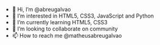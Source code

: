 - 👋 Hi, I’m @abreugalvao
- 👀 I’m interested in HTML5, CSS3, JavaScript and Python
- 🌱 I’m currently learning HTML5, CSS3
- 💞️ I’m looking to collaborate on community
- 📫 How to reach me @matheusabreugalvao

<!---
abreugalvao/abreugalvao is a ✨ special ✨ repository because its `README.md` (this file) appears on your GitHub profile.
You can click the Preview link to take a look at your changes.
--->
